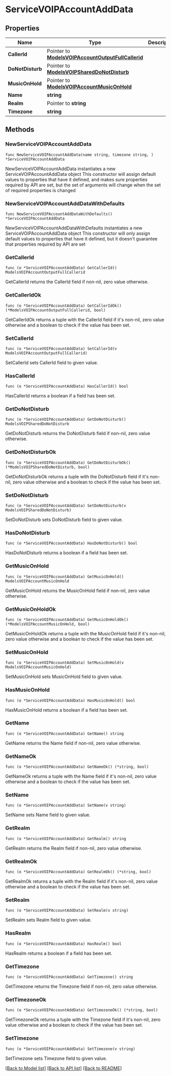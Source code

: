 # ServiceVOIPAccountAddData

## Properties

Name | Type | Description | Notes
------------ | ------------- | ------------- | -------------
**CallerId** | Pointer to [**ModelsVOIPAccountOutputFullCallerid**](ModelsVOIPAccountOutputFullCallerid.md) |  | [optional] 
**DoNotDisturb** | Pointer to [**ModelsVOIPSharedDoNotDisturb**](ModelsVOIPSharedDoNotDisturb.md) |  | [optional] 
**MusicOnHold** | Pointer to [**ModelsVOIPAccountMusicOnHold**](ModelsVOIPAccountMusicOnHold.md) |  | [optional] 
**Name** | **string** |  | 
**Realm** | Pointer to **string** |  | [optional] 
**Timezone** | **string** |  | 

## Methods

### NewServiceVOIPAccountAddData

`func NewServiceVOIPAccountAddData(name string, timezone string, ) *ServiceVOIPAccountAddData`

NewServiceVOIPAccountAddData instantiates a new ServiceVOIPAccountAddData object
This constructor will assign default values to properties that have it defined,
and makes sure properties required by API are set, but the set of arguments
will change when the set of required properties is changed

### NewServiceVOIPAccountAddDataWithDefaults

`func NewServiceVOIPAccountAddDataWithDefaults() *ServiceVOIPAccountAddData`

NewServiceVOIPAccountAddDataWithDefaults instantiates a new ServiceVOIPAccountAddData object
This constructor will only assign default values to properties that have it defined,
but it doesn't guarantee that properties required by API are set

### GetCallerId

`func (o *ServiceVOIPAccountAddData) GetCallerId() ModelsVOIPAccountOutputFullCallerid`

GetCallerId returns the CallerId field if non-nil, zero value otherwise.

### GetCallerIdOk

`func (o *ServiceVOIPAccountAddData) GetCallerIdOk() (*ModelsVOIPAccountOutputFullCallerid, bool)`

GetCallerIdOk returns a tuple with the CallerId field if it's non-nil, zero value otherwise
and a boolean to check if the value has been set.

### SetCallerId

`func (o *ServiceVOIPAccountAddData) SetCallerId(v ModelsVOIPAccountOutputFullCallerid)`

SetCallerId sets CallerId field to given value.

### HasCallerId

`func (o *ServiceVOIPAccountAddData) HasCallerId() bool`

HasCallerId returns a boolean if a field has been set.

### GetDoNotDisturb

`func (o *ServiceVOIPAccountAddData) GetDoNotDisturb() ModelsVOIPSharedDoNotDisturb`

GetDoNotDisturb returns the DoNotDisturb field if non-nil, zero value otherwise.

### GetDoNotDisturbOk

`func (o *ServiceVOIPAccountAddData) GetDoNotDisturbOk() (*ModelsVOIPSharedDoNotDisturb, bool)`

GetDoNotDisturbOk returns a tuple with the DoNotDisturb field if it's non-nil, zero value otherwise
and a boolean to check if the value has been set.

### SetDoNotDisturb

`func (o *ServiceVOIPAccountAddData) SetDoNotDisturb(v ModelsVOIPSharedDoNotDisturb)`

SetDoNotDisturb sets DoNotDisturb field to given value.

### HasDoNotDisturb

`func (o *ServiceVOIPAccountAddData) HasDoNotDisturb() bool`

HasDoNotDisturb returns a boolean if a field has been set.

### GetMusicOnHold

`func (o *ServiceVOIPAccountAddData) GetMusicOnHold() ModelsVOIPAccountMusicOnHold`

GetMusicOnHold returns the MusicOnHold field if non-nil, zero value otherwise.

### GetMusicOnHoldOk

`func (o *ServiceVOIPAccountAddData) GetMusicOnHoldOk() (*ModelsVOIPAccountMusicOnHold, bool)`

GetMusicOnHoldOk returns a tuple with the MusicOnHold field if it's non-nil, zero value otherwise
and a boolean to check if the value has been set.

### SetMusicOnHold

`func (o *ServiceVOIPAccountAddData) SetMusicOnHold(v ModelsVOIPAccountMusicOnHold)`

SetMusicOnHold sets MusicOnHold field to given value.

### HasMusicOnHold

`func (o *ServiceVOIPAccountAddData) HasMusicOnHold() bool`

HasMusicOnHold returns a boolean if a field has been set.

### GetName

`func (o *ServiceVOIPAccountAddData) GetName() string`

GetName returns the Name field if non-nil, zero value otherwise.

### GetNameOk

`func (o *ServiceVOIPAccountAddData) GetNameOk() (*string, bool)`

GetNameOk returns a tuple with the Name field if it's non-nil, zero value otherwise
and a boolean to check if the value has been set.

### SetName

`func (o *ServiceVOIPAccountAddData) SetName(v string)`

SetName sets Name field to given value.


### GetRealm

`func (o *ServiceVOIPAccountAddData) GetRealm() string`

GetRealm returns the Realm field if non-nil, zero value otherwise.

### GetRealmOk

`func (o *ServiceVOIPAccountAddData) GetRealmOk() (*string, bool)`

GetRealmOk returns a tuple with the Realm field if it's non-nil, zero value otherwise
and a boolean to check if the value has been set.

### SetRealm

`func (o *ServiceVOIPAccountAddData) SetRealm(v string)`

SetRealm sets Realm field to given value.

### HasRealm

`func (o *ServiceVOIPAccountAddData) HasRealm() bool`

HasRealm returns a boolean if a field has been set.

### GetTimezone

`func (o *ServiceVOIPAccountAddData) GetTimezone() string`

GetTimezone returns the Timezone field if non-nil, zero value otherwise.

### GetTimezoneOk

`func (o *ServiceVOIPAccountAddData) GetTimezoneOk() (*string, bool)`

GetTimezoneOk returns a tuple with the Timezone field if it's non-nil, zero value otherwise
and a boolean to check if the value has been set.

### SetTimezone

`func (o *ServiceVOIPAccountAddData) SetTimezone(v string)`

SetTimezone sets Timezone field to given value.



[[Back to Model list]](../README.md#documentation-for-models) [[Back to API list]](../README.md#documentation-for-api-endpoints) [[Back to README]](../README.md)


